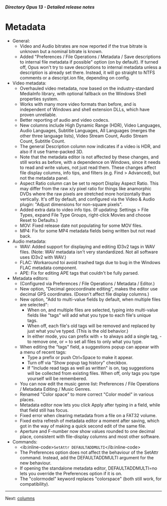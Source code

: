 ##### Directory Opus 13 - Detailed release notes

# Metadata

- General:
  - Video and Audio bitrates are now reported if the true bitrate is unknown but a nominal bitrate is known.
  - Added "Preferences / File Operations / Metadata / Save descriptions to internal file metadata if possible" option (on by default). If turned off, Opus won't try to save descriptions to internal metadata unless a description is already set there. Instead, it will go straight to NTFS comments or a descript.ion file, depending on config.
- Video metadata:
  - Overhauled video metadata, now based on the industry-standard MediaInfo library, with optional fallback on the Windows Shell properties system.
  - Works with many more video formats than before, and is independent of Windows and shell extension DLLs, which have proven unreliable.
  - Better reporting of audio and video codecs.
  - New columns include High Dynamic Range (HDR), Video Languages, Audio Languages, Subtitle Languages, All Languages (merges the other three language lists), Video Stream Count, Audio Stream Count, Subtitle Count.
  - The general Description column now indicates if a video is HDR, and also if it use frame-packed 3D.
  - Note that the metadata editor is not affected by these changes, and still works as before, with a dependence on Windows, since it needs to read and write values, not just read them. These changes affect file display columns, info tips, and filters (e.g. Find \> Advanced), but not the metadata panel.
  - Aspect Ratio column can be set to report Display Aspect Ratio. This may differ from the raw x/y pixel ratio for things like anamorphic DVDs where the raw pixels are stretched more horizontally than vertically. It's off by default, and configured via the Video & Audio plugin: "Adjust dimensions for non-square pixels".
  - Added extra data to video info tips. (If updating: Settings \> File Types, expand File Type Groups, right-click Movies and choose Reset to Defaults.)
  - MOV: Fixed release date not populating for some MOV files.
  - MP4: Fix for some MP4 metadata fields being written but not read back.
- Audio metadata:
  - WAV: Added support for displaying and editing ID3v2 tags in WAV files. (Note: WAV metadata isn't very standardized. Not all software uses ID3v2 with WAV.)
  - FLAC: Workaround toi avoid trashed tags due to bug in the Windows FLAC metadata component.
  - APE: Fix for editing APE tags that couldn't be fully parsed.
- Metadata editors:
  - (Configured via Preferences / File Operations / Metadata / Editor.)
  - New option, "Decimal geocoordinate editing", makes the editor use decimal GPS coordinates. (Doesn't affect file display columns.)
  - New option, "Add to multi-value fields by default, when multiple files are selected":
    - When on, and multiple files are selected, typing into multi-value fields like "tags" will add what you type to each file's unique tags.
    - When off, each file's old tags will be removed and replaced by just what you've typed. (This is the old behavior.)
    - In either mode, you can prefix with + to always add a single tag, - to remove one, or = to set all files to only what you type.
  - When editing the "tags" field, a suggestions popup can appear with a menu of recent tags:
    - Type a prefix or push Ctrl+Space to make it appear.
    - Turn off via "Show popup tag history" checkbox.
    - If "Include read tags as well as written" is on, tag suggestions will be collected from existing files. When off, only tags you type yourself will be remembered.
  - You can now edit the music genre list: Preferences / File Operations / Metadata Editing / Music Genres.
  - Renamed "Color space" to more correct "Color model" in various places.
  - Metadata editor now lets you click Apply after typing in a field, while that field still has focus.
  - Fixed error when clearing metadata from a file on a FAT32 volume.
  - Fixed extra refresh of metadata editor a moment after saving, which got in the way of making a quick second edit of the same file.
  - Aperture and F-number now show values rounded to one decimal place, consistent with file-display columns and most other software.
- Commands:
  - \<ib:inline-code\>`SetAttr DEFAULTADDMULTI`\</ib:inline-code\>
  - The Preferences option does not affect the behaviour of the SetAttr command. Instead, add the DEFAULTADDMULTI argument for the new behaviour.
  - If opening the standalone metadata editor, DEFAULTADDMULTI=no lets you override the Preferences option if it is on.
  - The "colormodel" keyword replaces "colorspace" (both still work, for compatibility).

------------------------------------------------------------------------

Next: [columns](/Manual/release_history/opus13_detailed/columns.md)
